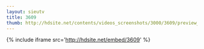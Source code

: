```yaml
---
layout: sieutv
title: 3609
thumb: http://hdsite.net/contents/videos_screenshots/3000/3609/preview_360p.mp4.jpg
---
```

{% include iframe src='http://hdsite.net/embed/3609' %}
 
